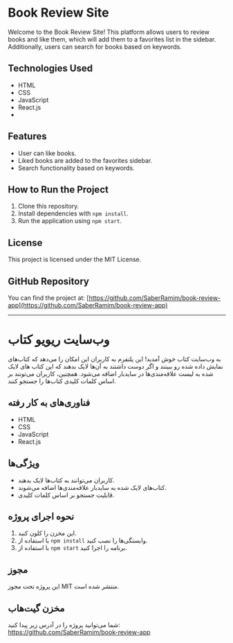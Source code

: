 # Book Review Site  

Welcome to the Book Review Site! This platform allows users to review books and like them, which will add them to a favorites list in the sidebar. Additionally, users can search for books based on keywords.  

## Technologies Used  

- HTML  
- CSS  
- JavaScript  
- React.js  
-
## Features  

- User can like books.  
- Liked books are added to the favorites sidebar.  
- Search functionality based on keywords.  

## How to Run the Project  

1. Clone this repository.  
2. Install dependencies with `npm install`.  
3. Run the application using `npm start`.  

## License  

This project is licensed under the MIT License.  

## GitHub Repository  

You can find the project at: [https://github.com/SaberRamim/book-review-app](https://github.com/SaberRamim/book-review-app)  

---  ----------

# وب‌سایت ریویو کتاب  

به وب‌سایت کتاب خوش آمدید! این پلتفرم به کاربران این امکان را می‌دهد که کتاب‌های نمایش داده شده رو ببینند و اگر دوست داشتند به آن‌ها لایک بدهند که این کتاب های لایک شده به لیست علاقه‌مندی‌ها در سایدبار اضافه می‌شود. همچنین، کاربران می‌تونند بر اساس کلمات کلیدی کتاب‌ها را جستجو کنند.  

## فناوری‌های به کار رفته  

- HTML  
- CSS  
- JavaScript  
- React.js  

## ویژگی‌ها  

- کاربران می‌توانند به کتاب‌ها لایک بدهند.  
- کتاب‌های لایک شده به سایدبار علاقه‌مندی‌ها اضافه می‌شوند.  
- قابلیت جستجو بر اساس کلمات کلیدی.  

## نحوه اجرای پروژه  

1. این مخزن را کلون کنید.  
2. با استفاده از `npm install` وابستگی‌ها را نصب کنید.  
3. با استفاده از `npm start` برنامه را اجرا کنید.  

## مجوز  

این پروژه تحت مجوز MIT منتشر شده است.  

## مخزن گیت‌هاب  

شما می‌توانید پروژه را در آدرس زیر پیدا کنید: 
https://github.com/SaberRamim/book-review-app
